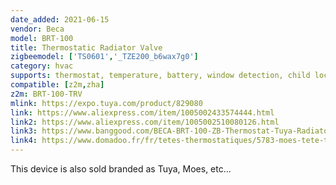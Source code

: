 ```yaml
---
date_added: 2021-06-15
vendor: Beca
model: BRT-100  
title: Thermostatic Radiator Valve
zigbeemodel: ['TS0601','_TZE200_b6wax7g0']
category: hvac
supports: thermostat, temperature, battery, window detection, child lock
compatible: [z2m,zha]
z2m: BRT-100-TRV 
mlink: https://expo.tuya.com/product/829080
link: https://www.aliexpress.com/item/1005002433574444.html
link2: https://www.aliexpress.com/item/1005002510080126.html
link3: https://www.banggood.com/BECA-BRT-100-ZB-Thermostat-Tuya-Radiator-Actuator-Valve-Smart-Programmable-TRV-Temperature-Controller-Work-with-Alexa-Voice-Control-p-1837085.html
link4: https://www.domadoo.fr/fr/tetes-thermostatiques/5783-moes-tete-thermostatique-intelligente-zigbee-30-blanc.html
---
```


This device is also sold branded as Tuya, Moes, etc... 